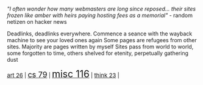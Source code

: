 _"I often wonder how many webmasters are long since reposed... their sites frozen like amber with heirs paying hosting fees as a memorial"_ - random netizen on hacker news

Deadlinks, deadlinks everywhere.
Commence a seance with the wayback machine to see your loved ones again
Some pages are refugees from other sites. Majority are pages written by myself
Sites pass from world to world, some forgotten to time, others shelved for etenity, perpetually gathering dust

<a href=art/><span style="font-size: 15px;">art       26</span></a> | <a href=cs/><span style="font-size: 20px;">cs       79</span></a> | <a href=misc/><span style="font-size: 25px;">misc      116</span></a> | <a href=think/><span style="font-size: 15px;">think       23</span></a> | 